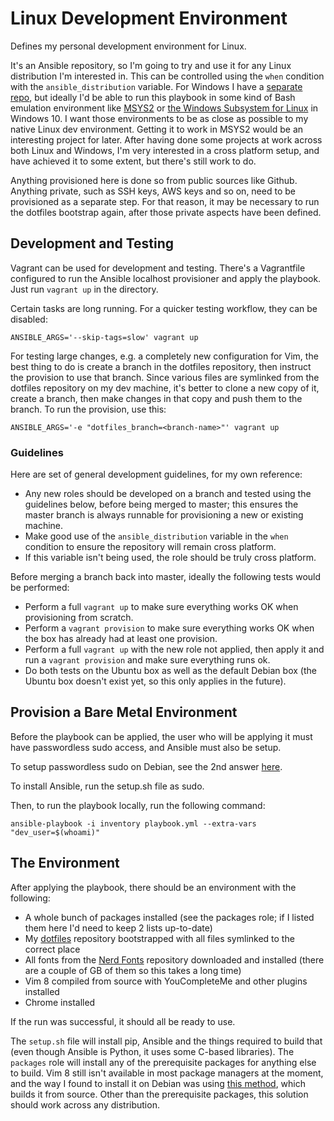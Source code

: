 # Linux Development Environment

Defines my personal development environment for Linux.

It's an Ansible repository, so I'm going to try and use it for any Linux distribution I'm interested in. This can be controlled using the `when` condition with the `ansible_distribution` variable. For Windows I have a [separate repo](https://github.com/jacderida/devbox-windows), but ideally I'd be able to run this playbook in some kind of Bash emulation environment like [MSYS2](http://www.msys2.org/) or [the Windows Subsystem for Linux](https://msdn.microsoft.com/en-gb/commandline/wsl/about) in Windows 10. I want those environments to be as close as possible to my native Linux dev environment. Getting it to work in MSYS2 would be an interesting project for later. After having done some projects at work across both Linux and Windows, I'm very interested in a cross platform setup, and have achieved it to some extent, but there's still work to do.

Anything provisioned here is done so from public sources like Github. Anything private, such as SSH keys, AWS keys and so on, need to be provisioned as a separate step. For that reason, it may be necessary to run the dotfiles bootstrap again, after those private aspects have been defined.

## Development and Testing

Vagrant can be used for development and testing. There's a Vagrantfile configured to run the Ansible localhost provisioner and apply the playbook. Just run `vagrant up` in the directory.

Certain tasks are long running. For a quicker testing workflow, they can be disabled:
```
ANSIBLE_ARGS='--skip-tags=slow' vagrant up
```

For testing large changes, e.g. a completely new configuration for Vim, the best thing to do is create a branch in the dotfiles repository, then instruct the provision to use that branch. Since various files are symlinked from the dotfiles repository on my dev machine, it's better to clone a new copy of it, create a branch, then make changes in that copy and push them to the branch. To run the provision, use this:
```
ANSIBLE_ARGS='-e "dotfiles_branch=<branch-name>"' vagrant up
```

### Guidelines

Here are set of general development guidelines, for my own reference:
* Any new roles should be developed on a branch and tested using the guidelines below, before being merged to master; this ensures the master branch is always runnable for provisioning a new or existing machine.
* Make good use of the `ansible_distribution` variable in the `when` condition to ensure the repository will remain cross platform.
* If this variable isn't being used, the role should be truly cross platform.

Before merging a branch back into master, ideally the following tests would be performed:
* Perform a full `vagrant up` to make sure everything works OK when provisioning from scratch.
* Perform a `vagrant provision` to make sure everything works OK when the box has already had at least one provision.
* Perform a full `vagrant up` with the new role not applied, then apply it and run a `vagrant provision` and make sure everything runs ok.
* Do both tests on the Ubuntu box as well as the default Debian box (the Ubuntu box doesn't exist yet, so this only applies in the future).

## Provision a Bare Metal Environment

Before the playbook can be applied, the user who will be applying it must have passwordless sudo access, and Ansible must also be setup.

To setup passwordless sudo on Debian, see the 2nd answer [here](http://serverfault.com/questions/160581/how-to-setup-passwordless-sudo-on-linux).

To install Ansible, run the setup.sh file as sudo.

Then, to run the playbook locally, run the following command:
```
ansible-playbook -i inventory playbook.yml --extra-vars "dev_user=$(whoami)"
```

## The Environment

After applying the playbook, there should be an environment with the following:
* A whole bunch of packages installed (see the packages role; if I listed them here I'd need to keep 2 lists up-to-date)
* My [dotfiles](https://github.com/jacderida/dotfiles) repository bootstrapped with all files symlinked to the correct place
* All fonts from the [Nerd Fonts](https://github.com/ryanoasis/nerd-fonts) repository downloaded and installed (there are a couple of GB of them so this takes a long time)
* Vim 8 compiled from source with YouCompleteMe and other plugins installed
* Chrome installed

If the run was successful, it should all be ready to use.

The `setup.sh` file will install pip, Ansible and the things required to build that (even though Ansible is Python, it uses some C-based libraries). The `packages` role will install any of the prerequisite packages for anything else to build. Vim 8 still isn't available in most package managers at the moment, and the way I found to install it on Debian was using [this method](https://www.tecmint.com/vim-8-0-install-in-ubuntu-linux-systems/), which builds it from source. Other than the prerequisite packages, this solution should work across any distribution.
